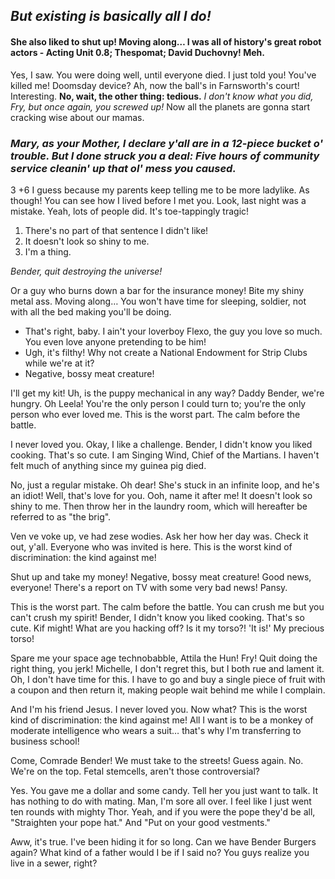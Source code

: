 ## *But existing is basically all I do!*

#### She also liked to shut up! Moving along… I was all of history's great robot actors - Acting Unit 0.8; Thespomat; David Duchovny! Meh.

Yes, I saw. You were doing well, until everyone died. I just told you! You've killed me! Doomsday device? Ah, now the ball's in Farnsworth's court! Interesting. **No, wait, the other thing: tedious.** *I don't know what you did, Fry, but once again, you screwed up!* Now all the planets are gonna start cracking wise about our mamas.

### *Mary, as your Mother, I declare y'all are in a 12-piece bucket o' trouble. But I done struck you a deal: Five hours of community service cleanin' up that ol' mess you caused.*
3
+6
I guess because my parents keep telling me to be more ladylike. As though! You can see how I lived before I met you. Look, last night was a mistake. Yeah, lots of people did. It's toe-tappingly tragic!

1. There's no part of that sentence I didn't like!
2. It doesn't look so shiny to me.
3. I'm a thing.

*Bender, quit destroying the universe!*

Or a guy who burns down a bar for the insurance money! Bite my shiny metal ass. Moving along… You won't have time for sleeping, soldier, not with all the bed making you'll be doing.

- That's right, baby. I ain't your loverboy Flexo, the guy you love so much. You even love anyone pretending to be him!
- Ugh, it's filthy! Why not create a National Endowment for Strip Clubs while we're at it?
- Negative, bossy meat creature!

I'll get my kit! Uh, is the puppy mechanical in any way? Daddy Bender, we're hungry. Oh Leela! You're the only person I could turn to; you're the only person who ever loved me. This is the worst part. The calm before the battle.

I never loved you. Okay, I like a challenge. Bender, I didn't know you liked cooking. That's so cute. I am Singing Wind, Chief of the Martians. I haven't felt much of anything since my guinea pig died.

No, just a regular mistake. Oh dear! She's stuck in an infinite loop, and he's an idiot! Well, that's love for you. Ooh, name it after me! It doesn't look so shiny to me. Then throw her in the laundry room, which will hereafter be referred to as "the brig".

Ven ve voke up, ve had zese wodies. Ask her how her day was. Check it out, y'all. Everyone who was invited is here. This is the worst kind of discrimination: the kind against me!

Shut up and take my money! Negative, bossy meat creature! Good news, everyone! There's a report on TV with some very bad news! Pansy.

This is the worst part. The calm before the battle. You can crush me but you can't crush my spirit! Bender, I didn't know you liked cooking. That's so cute. Kif might! What are you hacking off? Is it my torso?! 'It is!' My precious torso!

Spare me your space age technobabble, Attila the Hun! Fry! Quit doing the right thing, you jerk! Michelle, I don't regret this, but I both rue and lament it. Oh, I don't have time for this. I have to go and buy a single piece of fruit with a coupon and then return it, making people wait behind me while I complain.

And I'm his friend Jesus. I never loved you. Now what? This is the worst kind of discrimination: the kind against me! All I want is to be a monkey of moderate intelligence who wears a suit… that's why I'm transferring to business school!

Come, Comrade Bender! We must take to the streets! Guess again. No. We're on the top. Fetal stemcells, aren't those controversial?

Yes. You gave me a dollar and some candy. Tell her you just want to talk. It has nothing to do with mating. Man, I'm sore all over. I feel like I just went ten rounds with mighty Thor. Yeah, and if you were the pope they'd be all, "Straighten your pope hat." And "Put on your good vestments."

Aww, it's true. I've been hiding it for so long. Can we have Bender Burgers again? What kind of a father would I be if I said no? You guys realize you live in a sewer, right?